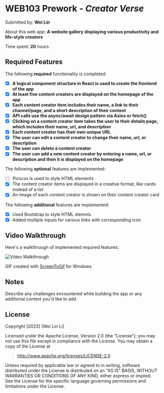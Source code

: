 # WEB103 Prework - *Creator Verse*

Submitted by: **Wei Lin**

About this web app: **A website gallery displaying various productivity and life-style creators**

Time spent: **20** hours

## Required Features

The following **required** functionality is completed:

- [x] **A logical component structure in React is used to create the frontend of the app**
- [x] **At least five content creators are displayed on the homepage of the app**
- [x] **Each content creator item includes their name, a link to their channel/page, and a short description of their content**
- [x] **API calls use the async/await design pattern via Axios or fetch()**
- [x] **Clicking on a content creator item takes the user to their details page, which includes their name, url, and description**
- [x] **Each content creator has their own unique URL**
- [x] **The user can edit a content creator to change their name, url, or description**
- [x] **The user can delete a content creator**
- [x] **The user can add a new content creator by entering a name, url, or description and then it is displayed on the homepage**

The following **optional** features are implemented:

- [ ] Picocss is used to style HTML elements
- [x] The content creator items are displayed in a creative format, like cards instead of a list
- [x] An image of each content creator is shown on their content creator card

The following **additional** features are implemented:
-[x] Used Bootstrap to style HTML elemnts
-[x] Added multiple inputs for various links with corresponding icon

## Video Walkthrough

Here's a walkthrough of implemented required features:

<img src='./prework_103.gif' title='Video Walkthrough' width='' alt='Video Walkthrough' />

GIF created with [ScreenToGif](https://www.screentogif.com/) for Windows


## Notes

Describe any challenges encountered while building the app or any additional context you'd like to add.

## License

Copyright [2023] [Wei Lin Li]

Licensed under the Apache License, Version 2.0 (the "License"); you may not use this file except in compliance with the License. You may obtain a copy of the License at

> http://www.apache.org/licenses/LICENSE-2.0

Unless required by applicable law or agreed to in writing, software distributed under the License is distributed on an "AS IS" BASIS, WITHOUT WARRANTIES OR CONDITIONS OF ANY KIND, either express or implied. See the License for the specific language governing permissions and limitations under the License.